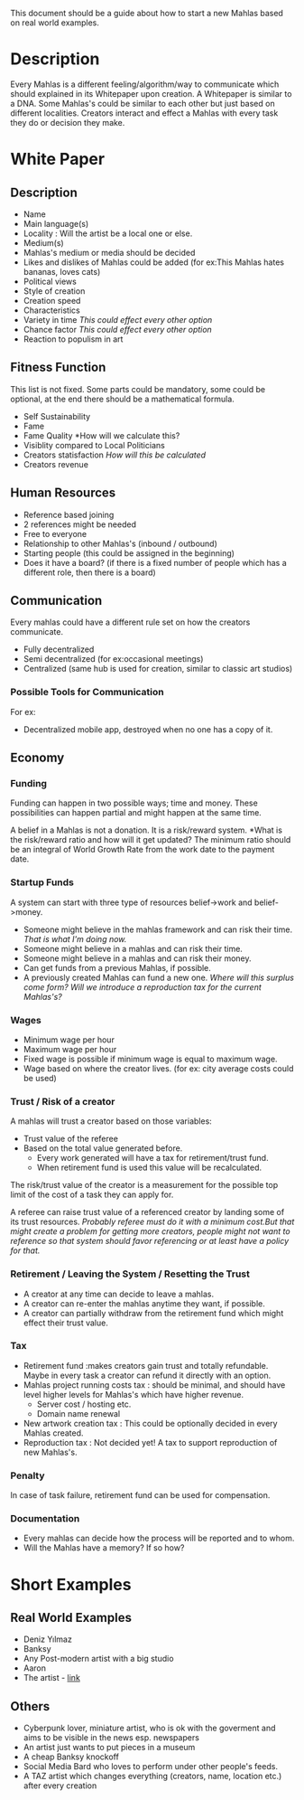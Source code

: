 This document should be a guide about how to start a new Mahlas based on real world examples.


# Description

Every Mahlas is a different feeling/algorithm/way to communicate which should explained in its Whitepaper upon creation.
A Whitepaper is similar to a DNA. Some Mahlas's could be similar to each other but just based on different localities. Creators interact and effect a Mahlas with every task they do or decision they make.

# White Paper

## Description

* Name
* Main language(s)
* Locality : Will the artist be a local one or else.
* Medium(s)
* Mahlas's medium or media should be decided
* Likes and dislikes of Mahlas could be added (for ex:This Mahlas hates bananas, loves cats)
* Political views
* Style of creation
* Creation speed
* Characteristics
* Variety in time *This could effect every other option*
* Chance factor *This could effect every other option*
* Reaction to populism in art

## Fitness Function

This list is not fixed. Some parts could be mandatory, some could be optional, at the end there should be a mathematical formula.

* Self Sustainability
* Fame
* Fame Quality *How will we calculate this?
* Visiblity compared to Local Politicians
* Creators statisfaction *How will this be calculated*
* Creators revenue

## Human Resources

* Reference based joining
* 2 references might be needed
* Free to everyone
* Relationship to other Mahlas's (inbound / outbound)
* Starting people (this could be assigned in the beginning)
* Does it have a board? (if there is a fixed number of people which has a different role, then there is a board)

## Communication
Every mahlas could have a different rule set on how the creators communicate.

* Fully decentralized
* Semi decentralized (for ex:occasional meetings)
* Centralized (same hub is used for creation, similar to classic art studios)

### Possible Tools for Communication

For ex: 
* Decentralized mobile app, destroyed when no one has a copy of it.

## Economy

### Funding

Funding can happen in two possible ways; time and money. These possibilities can happen partial and might happen at the same time.

A belief in a Mahlas is not a donation. It is a risk/reward system. *What is the risk/reward ratio and how will it get updated? The minimum ratio should be an integral of World Growth Rate from the work date to the payment date.

### Startup Funds

A system can start with three type of resources belief->work and belief->money.
* Someone might believe in the mahlas framework and can risk their time. *That is what I'm doing now.*
* Someone might believe in a mahlas and can risk their time.
* Someone might believe in a mahlas and can risk their money.
* Can get funds from a previous Mahlas, if possible.
* A previously created Mahlas can fund a new one. *Where will this surplus come form? Will we introduce a reproduction tax for the current Mahlas's?*

### Wages

* Minimum wage per hour
* Maximum wage per hour
* Fixed wage is possible if minimum wage is equal to maximum wage.
* Wage based on where the creator lives. (for ex: city average costs could be used)

### Trust / Risk of a creator

A mahlas will trust a creator based on those variables:
* Trust value of the referee
* Based on the total value generated before.
    * Every work generated will have a tax for retirement/trust fund.
    * When retirement fund is used this value will be recalculated.

The risk/trust value of the creator is a measurement for the possible top limit of the cost of a task they can apply for.

A referee can raise trust value of a referenced creator by landing some of its trust resources. *Probably referee must do it with a minimum cost.But that might create a problem for getting more creators, people might not want to reference so that system should favor referencing or at least have a policy for that.*


### Retirement / Leaving the System / Resetting the Trust

* A creator at any time can decide to leave a mahlas.
* A creator can re-enter the mahlas anytime they want, if possible.
* A creator can partially withdraw from the retirement fund which might effect their trust value.

### Tax

* Retirement fund :makes creators gain trust and totally refundable. Maybe in every task a creator can refund it directly with an option.
* Mahlas project running costs tax : should be minimal, and should have level higher levels for Mahlas's which have higher revenue.
    * Server cost / hosting etc.
    * Domain name renewal
* New artwork creation tax : This could be optionally decided in every Mahlas created.
* Reproduction tax : Not decided yet! A tax to support reproduction of new Mahlas's.


### Penalty

In case of task failure, retirement fund can be used for compensation. 


### Documentation

* Every mahlas can decide how the process will be reported and to whom.
* Will the Mahlas have a memory? If so how?



# Short Examples

## Real World Examples

* Deniz Yılmaz
* Banksy
* Any Post-modern artist with a big studio
* Aaron
* The artist - [link](https://httpdot.net/)

## Others
* Cyberpunk lover, miniature artist, who is ok with the goverment and aims to be visible in the news esp. newspapers
* An artist just wants to put pieces in a museum
* A cheap Banksy knockoff
* Social Media Bard who loves to perform under other people's feeds.
* A TAZ artist which changes everything (creators, name, location etc.) after every creation 

